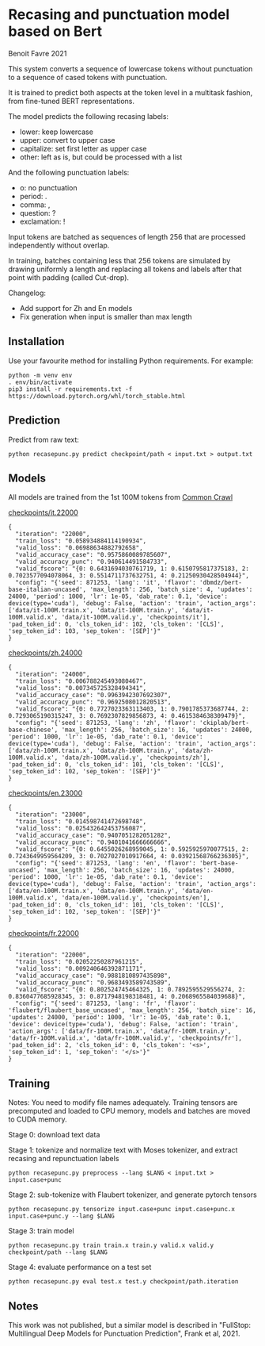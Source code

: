Recasing and punctuation model based on Bert
============================================
Benoit Favre 2021


This system converts a sequence of lowercase tokens without punctuation to a sequence of cased tokens with punctuation.

It is trained to predict both aspects at the token level in a multitask fashion, from fine-tuned BERT representations.

The model predicts the following recasing labels:
- lower: keep lowercase
- upper: convert to upper case
- capitalize: set first letter as upper case
- other: left as is, but could be processed with a list

And the following punctuation labels:
- o: no punctuation
- period: .
- comma: ,
- question: ?
- exclamation: !

Input tokens are batched as sequences of length 256 that are processed independently without overlap.

In training, batches containing less that 256 tokens are simulated by drawing
uniformly a length and replacing all tokens and labels after that point with
padding (called Cut-drop).

Changelog:
* Add support for Zh and En models
* Fix generation when input is smaller than max length

Installation
------------

Use your favourite method for installing Python requirements. For example:
```
python -m venv env
. env/bin/activate
pip3 install -r requirements.txt -f https://download.pytorch.org/whl/torch_stable.html
```


Prediction
----------

Predict from raw text:
```
python recasepunc.py predict checkpoint/path < input.txt > output.txt
```


Models
------

All models are trained from the 1st 100M tokens from [Common Crawl](http://data.statmt.org/cc-100/)

[checkpoints/it.22000](https://github.com/CoffeePerry/recasepunc/releases/download/v0.1.0/it.22000)
```
{
  "iteration": "22000",
  "train_loss": "0.058934884114190934",
  "valid_loss": "0.06988634882792658",
  "valid_accuracy_case": "0.9575860089785607",
  "valid_accuracy_punc": "0.940614491584733",
  "valid_fscore": "{0: 0.6431694030761719, 1: 0.6150795817375183, 2: 0.7023577094078064, 3: 0.5514711737632751, 4: 0.21250930428504944}",
  "config": "{'seed': 871253, 'lang': 'it', 'flavor': 'dbmdz/bert-base-italian-uncased', 'max_length': 256, 'batch_size': 4, 'updates': 24000, 'period': 1000, 'lr': 1e-05, 'dab_rate': 0.1, 'device': device(type='cuda'), 'debug': False, 'action': 'train', 'action_args': ['data/it-100M.train.x', 'data/it-100M.train.y', 'data/it-100M.valid.x', 'data/it-100M.valid.y', 'checkpoints/it'], 'pad_token_id': 0, 'cls_token_id': 102, 'cls_token': '[CLS]', 'sep_token_id': 103, 'sep_token': '[SEP]'}"
}
```

[checkpoints/zh.24000](https://github.com/benob/recasepunc/releases/download/0.3/zh.24000)
```
{
  "iteration": "24000",
  "train_loss": "0.006788245493080467",
  "valid_loss": "0.007345725328494341",
  "valid_accuracy_case": "0.9963942307692307",
  "valid_accuracy_punc": "0.9692508012820513",
  "valid_fscore": "{0: 0.7727023363113403, 1: 0.7901785373687744, 2: 0.7293065190315247, 3: 0.7692307829856873, 4: 0.4615384638309479}",
  "config": "{'seed': 871253, 'lang': 'zh', 'flavor': 'ckiplab/bert-base-chinese', 'max_length': 256, 'batch_size': 16, 'updates': 24000, 'period': 1000, 'lr': 1e-05, 'dab_rate': 0.1, 'device': device(type='cuda'), 'debug': False, 'action': 'train', 'action_args': ['data/zh-100M.train.x', 'data/zh-100M.train.y', 'data/zh-100M.valid.x', 'data/zh-100M.valid.y', 'checkpoints/zh'], 'pad_token_id': 0, 'cls_token_id': 101, 'cls_token': '[CLS]', 'sep_token_id': 102, 'sep_token': '[SEP]'}"
}
```

[checkpoints/en.23000](https://github.com/benob/recasepunc/releases/download/0.3/en.23000)
```
{
  "iteration": "23000",
  "train_loss": "0.014598741472698748",
  "valid_loss": "0.025432642453756087",
  "valid_accuracy_case": "0.9407051282051282",
  "valid_accuracy_punc": "0.9401041666666666",
  "valid_fscore": "{0: 0.6455026268959045, 1: 0.5925925970077515, 2: 0.7243649959564209, 3: 0.7027027010917664, 4: 0.03921568766236305}",                                                    
  "config": "{'seed': 871253, 'lang': 'en', 'flavor': 'bert-base-uncased', 'max_length': 256, 'batch_size': 16, 'updates': 24000, 'period': 1000, 'lr': 1e-05, 'dab_rate': 0.1, 'device': device(type='cuda'), 'debug': False, 'action': 'train', 'action_args': ['data/en-100M.train.x', 'data/en-100M.train.y', 'data/en-100M.valid.x', 'data/en-100M.valid.y', 'checkpoints/en'], 'pad_token_id': 0, 'cls_token_id': 101, 'cls_token': '[CLS]', 'sep_token_id': 102, 'sep_token': '[SEP]'}"                                                                                           
}
```

[checkpoints/fr.22000](https://github.com/benob/recasepunc/releases/download/0.3/fr.22000)
```
{
  "iteration": "22000",
  "train_loss": "0.02052250287961215",
  "valid_loss": "0.009240646392871171",
  "valid_accuracy_case": "0.9881810897435898",
  "valid_accuracy_punc": "0.9683493589743589",
  "valid_fscore": "{0: 0.802524745464325, 1: 0.7892595529556274, 2: 0.8360477685928345, 3: 0.8717948198318481, 4: 0.2068965584039688}",
  "config": "{'seed': 871253, 'lang': 'fr', 'flavor': 'flaubert/flaubert_base_uncased', 'max_length': 256, 'batch_size': 16, 'updates': 24000, 'period': 1000, 'lr': 1e-05, 'dab_rate': 0.1, 'device': device(type='cuda'), 'debug': False, 'action': 'train', 'action_args': ['data/fr-100M.train.x', 'data/fr-100M.train.y', 'data/fr-100M.valid.x', 'data/fr-100M.valid.y', 'checkpoints/fr'], 'pad_token_id': 2, 'cls_token_id': 0, 'cls_token': '<s>', 'sep_token_id': 1, 'sep_token': '</s>'}"
}
```


Training 
--------

Notes: You need to modify file names adequately.  Training tensors are precomputed and loaded to CPU memory, models and batches are moved to CUDA memory.

Stage 0: download text data

Stage 1: tokenize and normalize text with Moses tokenizer, and extract recasing and repunctuation labels
```
python recasepunc.py preprocess --lang $LANG < input.txt > input.case+punc
```

Stage 2: sub-tokenize with Flaubert tokenizer, and generate pytorch tensors
```
python recasepunc.py tensorize input.case+punc input.case+punc.x input.case+punc.y --lang $LANG
```

Stage 3: train model
```
python recasepunc.py train train.x train.y valid.x valid.y checkpoint/path --lang $LANG
```

Stage 4: evaluate performance on a test set 
```
python recasepunc.py eval test.x test.y checkpoint/path.iteration
```

Notes
-----

This work was not published, but a similar model is described in "FullStop: Multilingual Deep Models for Punctuation Prediction", Frank et al, 2021.
